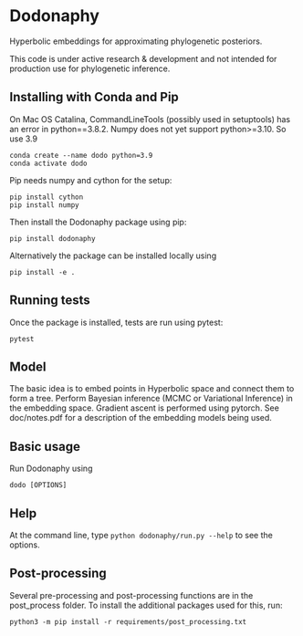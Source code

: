 # Dodonaphy

Hyperbolic embeddings for approximating phylogenetic posteriors.

This code is under active research & development and not intended for production use for phylogenetic inference.

## Installing with Conda and Pip
On Mac OS Catalina, CommandLineTools (possibly used in setuptools) has an error in python==3.8.2. Numpy does not yet support python>=3.10. So use 3.9

```
conda create --name dodo python=3.9
conda activate dodo
```

Pip needs numpy and cython for the setup:

```
pip install cython
pip install numpy
```

Then install the Dodonaphy package using pip:
```
pip install dodonaphy
```
Alternatively the package can be installed locally using
```
pip install -e .
```


## Running tests
Once the package is installed, tests are run using pytest:
```
pytest
```

## Model
The basic idea is to embed points in Hyperbolic space and connect them to form a tree.
Perform Bayesian inference (MCMC or Variational Inference) in the embedding space.
Gradient ascent is performed using pytorch.
See doc/notes.pdf for a description of the embedding models being used.

## Basic usage
Run Dodonaphy using
```
dodo [OPTIONS]
```

## Help
At the command line, type 
```python dodonaphy/run.py --help```
to see the options.

## Post-processing
Several pre-processing and post-processing functions are in the post_process folder.
To install the additional packages used for this, run:
```
python3 -m pip install -r requirements/post_processing.txt
```
